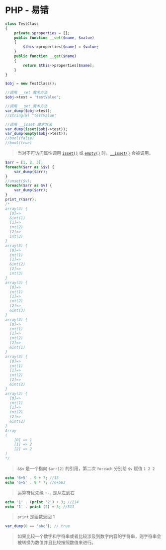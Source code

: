 # PHP - 易错

```php
class TestClass
{
    private $properties = [];
    public function __set($name, $value)
    {
        $this->properties[$name] = $value;
    }
    public function __get($name)
    {
        return $this->properties[$name];
    }
}

$obj = new TestClass();

//调用 __set 魔术方法
$obj->test = 'testValue';

//调用 __get 魔术方法
var_dump($obj->test);
//string(9) "testValue"

//调用 __isset 魔术方法
var_dump(isset($obj->test));
var_dump(empty($obj->test));
//bool(false)
//bool(true)
```

> 当对不可访问属性调用 [`isset()`](https://php.net/manual/zh/function.isset.php) 或 [`empty()`](https://php.net/manual/zh/function.empty.php) 时，[`__isset()`](https://php.net/manual/zh/language.oop5.overloading.php#object.isset) 会被调用。



```php
$arr = [1, 2, 3];
foreach($arr as &$v) {
    var_dump($arr);
}
//unset($v);
foreach($arr as $v) {
    var_dump($arr);
}
print_r($arr);
/*
array(3) {
  [0]=>
  &int(1)
  [1]=>
  int(2)
  [2]=>
  int(3)
}
array(3) {
  [0]=>
  int(1)
  [1]=>
  &int(2)
  [2]=>
  int(3)
}
array(3) {
  [0]=>
  int(1)
  [1]=>
  int(2)
  [2]=>
  &int(3)
}
array(3) {
  [0]=>
  int(1)
  [1]=>
  int(2)
  [2]=>
  &int(1)
}
array(3) {
  [0]=>
  int(1)
  [1]=>
  int(2)
  [2]=>
  &int(2)
}
array(3) {
  [0]=>
  int(1)
  [1]=>
  int(2)
  [2]=>
  &int(2)
}
Array
(
    [0] => 1
    [1] => 2
    [2] => 2
)
*/
```

> `&$v` 是一个指向 `$arr[2]` 的引用，第二次 `foreach` 分别给 `$v` 赋值 `1 2 2`



```php
echo '6+5' . 9 + 7; //13
echo '6+5' . 9 * 7; //6+563
```

> 运算符优先级 `+-.` 是从左到右



```php
echo '1' . (print '2') + 3; //214
echo '1' . print (2) + 3; //511
```

> `print` 是函数返回 1



```php
var_dump(0 == 'abc'); // true
```

> 如果比较一个数字和字符串或者比较涉及到数字内容的字符串，则字符串会被转换为数值并且比较按照数值来进行。
